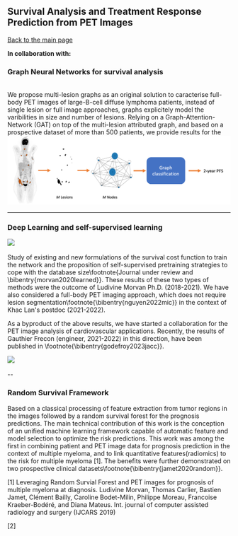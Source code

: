 ## Survival Analysis and Treatment Response Prediction from PET Images

[Back to the main page](https://dcml-cn.github.io/)

**In collaboration with:** 

### Graph Neural Networks for survival analysis

<br>
We propose multi-lesion graphs as an original solution to caracterise full-body PET images of large-B-cell diffuse lymphoma patients, instead of single lesion or full image approaches, graphs explicitely model the varibilities in size and number of lesions. Relying on a Graph-Attention-Network (GAT) on top of the multi-lesion attributed graph, and based on a prospective dataset of more than 500 patients, we provide results for the 
<img src="images/graphsurv.png"/>

---
### Deep Learning and self-supervised learning 

<img src="images/deep_surv"/>

Study of existing and new formulations of the survival cost function to train the network and the proposition of self-supervised pretraining strategies to cope with the database size\footnote{Journal under review and \bibentry{morvan2020learned}}. These results of these two types of methods were the outcome of Ludivine Morvan Ph.D. (2018-2021).  We have also considered a full-body PET imaging approach, which does not require lesion segmentation\footnote{\bibentry{nguyen2022mic}}  in the context of Khac Lan's postdoc (2021-2022).

As a byproduct of the above results, we have started a collaboration for the PET image analysis of  cardiovascular applications.  Recently,  the results of Gauthier Frecon (engineer, 2021-2022) in this direction, have been published in \footnote{\bibentry{godefroy2023jacc}}.

<img src="images/multitask_pet"/>

--
### Random Survival Framework

Based on a classical processing of feature extraction from tumor regions in the images followed by a random survival forest for the prognosis predictions. The main technical contribution of this work is the conception of an unified machine learning framework  capable of automatic feature and model selection to optimize the risk predictions. This work was among the first in combining patient and PET image data for prognosis prediction in the context of multiple myeloma, and to link quantitative features(radiomics) to the risk for multiple myeloma [1]. The benefits were further demonstrated on two prospective clinical datasets\footnote{\bibentry{jamet2020random}}. 

[1] Leveraging Random Survial Forest and PET images for prognosis of multiple myeloma at diagnosis.
Ludivine Morvan, Thomas Carlier, Bastien Jamet, Clément Bailly, Caroline Bodet-Milin, Philippe Moreau,
Francoise Kraeber-Bodéré, and Diana Mateus. 
Int. journal of computer assisted radiology and surgery (IJCARS 2019)

[2]
